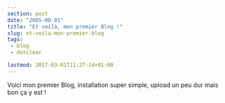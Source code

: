 ```yaml
---
section: post
date: "2005-08-01"
title: "Et voilà, mon premier Blog !"
slug: et-voila-mon-premier-blog
tags:
 - blog
 - dotclear

lastmod: 2017-03-01T11:27:14+01:00
---
```


Voici mon premier Blog, installation super simple, upload un peu dur mais bon ça y est !
